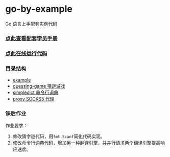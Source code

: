 # go-by-example

Go 语言上手配套实例代码

### [点此查看配套学员手册](https://bytedance.feishu.cn/docx/doxcnZEMaiB9EGzZ0Z97WULAWOL)

### [点此在线运行代码](https://gitpod.io/#github.com/wangkechun/go-by-example)

### 目录结构

- [example](./example)
- [guessing-game 猜谜游戏](./guessing-game/)
- [simpledict 命令行词典](./simpledict/)
- [proxy SOCKS5 代理](./proxy/)

### 课后作业

作业要求：

1. 修改猜字谜代码，用`fmt.Scanf`简化代码实现。
2. 修改命令行词典代码，增加另一种翻译引擎，并并行请求两个翻译引擎提高响应速度。
